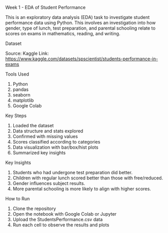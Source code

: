 Week 1 - EDA of Student Performance

This is an exploratory data analysis (EDA) task to investigate student performance data using Python. This involves an investigation into how gender, type of lunch, test preparation, and parental schooling relate to scores on exams in mathematics, reading, and writing.

Dataset

Source: Kaggle
Link: https://www.kaggle.com/datasets/spscientist/students-performance-in-exams

Tools Used

1. Python
2. pandas
3. seaborn
4. matplotlib
5. Google Colab

Key Steps

1. Loaded the dataset
2. Data structure and stats explored
3. Confirmed with missing values
4. Scores classified according to categories
5. Data visualization with bar/box/hist plots
6. Summarized key insights

Key Insights

1. Students who had undergone test preparation did better.
2. Children with regular lunch scored better than those with free/reduced.
3. Gender influences subject results.
4. More parental schooling is more likely to align with higher scores.

How to Run

1. Clone the repository
2. Open the notebook with Google Colab or Jupyter
3. Upload the StudentsPerformance.csv data
4. Run each cell to observe the results and plots
